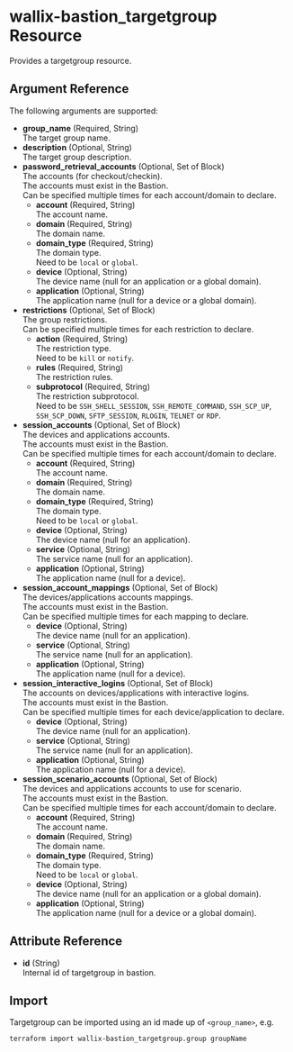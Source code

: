 # wallix-bastion_targetgroup Resource

Provides a targetgroup resource.

## Argument Reference

The following arguments are supported:

- **group_name** (Required, String)  
  The target group name.
- **description** (Optional, String)  
  The target group description.
- **password_retrieval_accounts** (Optional, Set of Block)  
  The accounts (for checkout/checkin).  
  The accounts must exist in the Bastion.  
  Can be specified multiple times for each account/domain to declare.
  - **account** (Required, String)  
    The account name.
  - **domain** (Required, String)  
    The domain name.
  - **domain_type** (Required, String)  
    The domain type.  
    Need to be `local` or `global`.
  - **device** (Optional, String)  
    The device name (null for an application or a global domain).
  - **application** (Optional, String)  
    The application name (null for a device or a global domain).
- **restrictions** (Optional, Set of Block)  
  The group restrictions.  
  Can be specified multiple times for each restriction to declare.
  - **action** (Required, String)  
    The restriction type.  
    Need to be `kill` or `notify`.
  - **rules** (Required, String)  
    The restriction rules.
  - **subprotocol** (Required, String)  
    The restriction subprotocol.  
    Need to be `SSH_SHELL_SESSION`, `SSH_REMOTE_COMMAND`, `SSH_SCP_UP`, `SSH_SCP_DOWN`, `SFTP_SESSION`, `RLOGIN`, `TELNET` or `RDP`.
- **session_accounts** (Optional, Set of Block)  
  The devices and applications accounts.  
  The accounts must exist in the Bastion.  
  Can be specified multiple times for each account/domain to declare.
  - **account** (Required, String)  
    The account name.
  - **domain** (Required, String)  
    The domain name.
  - **domain_type** (Required, String)  
    The domain type.  
    Need to be `local` or `global`.
  - **device** (Optional, String)  
    The device name (null for an application).
  - **service** (Optional, String)  
    The service name (null for an application).
  - **application** (Optional, String)  
    The application name (null for a device).
- **session_account_mappings** (Optional, Set of Block)  
  The devices/applications accounts mappings.  
  The accounts must exist in the Bastion.  
  Can be specified multiple times for each mapping to declare.
  - **device** (Optional, String)  
    The device name (null for an application).
  - **service** (Optional, String)  
    The service name (null for an application).
  - **application** (Optional, String)  
    The application name (null for a device).
- **session_interactive_logins** (Optional, Set of Block)  
  The accounts on devices/applications with interactive logins.  
  The accounts must exist in the Bastion.  
  Can be specified multiple times for each device/application to declare.
  - **device** (Optional, String)  
    The device name (null for an application).
  - **service** (Optional, String)  
    The service name (null for an application).
  - **application** (Optional, String)  
    The application name (null for a device).
- **session_scenario_accounts** (Optional, Set of Block)  
  The devices and applications accounts to use for scenario.  
  The accounts must exist in the Bastion.  
  Can be specified multiple times for each account/domain to declare.
  - **account** (Required, String)  
    The account name.
  - **domain** (Required, String)  
    The domain name.
  - **domain_type** (Required, String)  
    The domain type.  
    Need to be `local` or `global`.
  - **device** (Optional, String)  
    The device name (null for an application or a global domain).
  - **application** (Optional, String)  
    The application name (null for a device or a global domain).

## Attribute Reference

- **id** (String)  
  Internal id of targetgroup in bastion.

## Import

Targetgroup can be imported using an id made up of `<group_name>`, e.g.

```shell
terraform import wallix-bastion_targetgroup.group groupName
```
